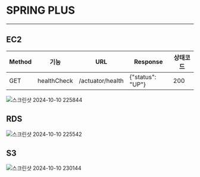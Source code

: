 # SPRING PLUS
---

## EC2
|Method|기능|URL|Response|상태코드|
|-|-|-|-|-|
|GET|healthCheck|/actuator/health|{"status": "UP"}|200|

![스크린샷 2024-10-10 225844](https://github.com/user-attachments/assets/15007bac-a88c-4b92-bdf5-4f0c17efa09e)

## RDS

![스크린샷 2024-10-10 225542](https://github.com/user-attachments/assets/d41e74c9-43a3-4e42-9114-90918648702b)

## S3

![스크린샷 2024-10-10 230144](https://github.com/user-attachments/assets/f19a57be-9759-40be-b46f-3ca2f7ccd4b5)
